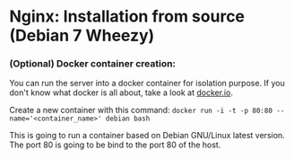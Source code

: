 # Nginx: Installation from source (Debian 7 Wheezy)

### (Optional) Docker container creation:

You can run the server into a docker container for isolation purpose. If you don't know what docker is all
about, take a look at [docker.io](http://docker.io).

Create a new container with this command:
```docker run -i -t -p 80:80 --name='<container_name>' debian bash```

This is going to run a container based on Debian GNU/Linux latest version. The port 80 is going to be bind to the port 80
of the host.


